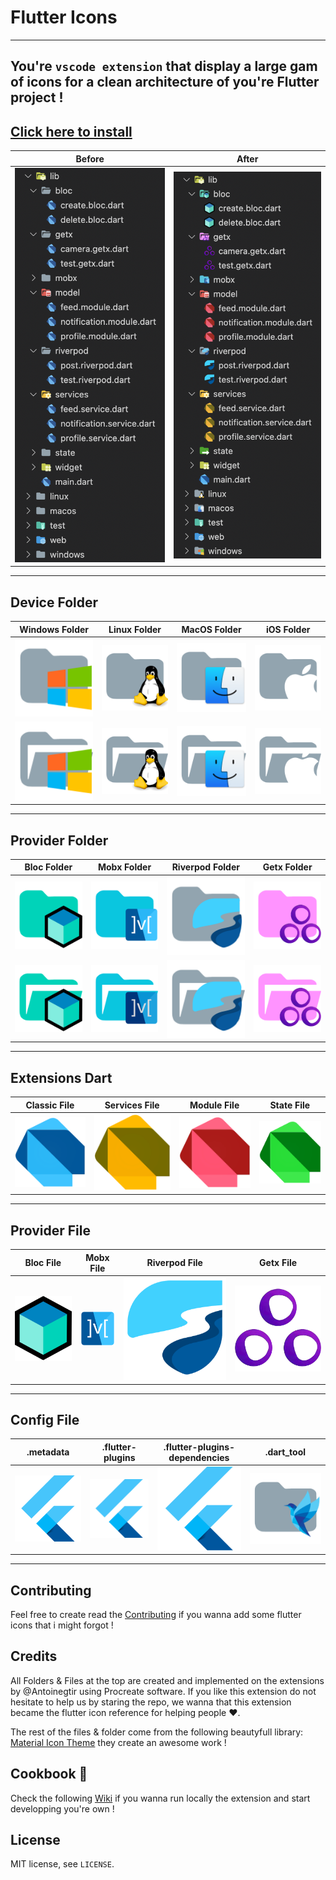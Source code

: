 # Flutter Icons
----
## You're `vscode extension` that display a large gam of icons for a clean architecture of you're Flutter project !

## <a href="https://marketplace.visualstudio.com/items?itemName=AntoineGtr.flutter-icons">Click here to install</a>


|   Before   |   After  |
|------|------|
![](https://raw.githubusercontent.com/Antoinegtir/flutter-icons/main/assets/before.png)|![](https://raw.githubusercontent.com/Antoinegtir/flutter-icons/main/assets/after.png)

---

## Device Folder

|   Windows Folder   |   Linux Folder   |   MacOS Folder   |    iOS Folder  |
|------|------|------|------|
![](https://github.com/Antoinegtir/flutter-icons/blob/main/icons/windows.png?raw=true)|![](https://github.com/Antoinegtir/flutter-icons/blob/main/icons/linux.png?raw=true)|![](https://github.com/Antoinegtir/flutter-icons/blob/main/icons/macos.png?raw=true)|![](https://github.com/Antoinegtir/flutter-icons/blob/main/icons/ios.png?raw=true)|
| ![Image 1](https://github.com/Antoinegtir/flutter-icons/blob/main/icons/windows_open.png?raw=true) | ![Image 2](./icons/linux_open.png) | ![Image 3](https://github.com/Antoinegtir/flutter-icons/blob/main/icons/macos_open.png?raw=true) | ![Image 4](https://github.com/Antoinegtir/flutter-icons/blob/main/icons/ios_open.png?raw=true) |
---
## Provider Folder

|   Bloc Folder   |   Mobx Folder   |   Riverpod Folder   |    Getx Folder  |
|------|------|------|------|
![](https://github.com/Antoinegtir/flutter-icons/blob/main/icons/bloc.png?raw=true)|![](https://github.com/Antoinegtir/flutter-icons/blob/main/icons/mobx.png?raw=true)|![](https://github.com/Antoinegtir/flutter-icons/blob/main/icons/riverpod.png?raw=true)|![](https://github.com/Antoinegtir/flutter-icons/blob/main/icons/getx.png?raw=true)|
| ![Image 1](https://github.com/Antoinegtir/flutter-icons/blob/main/icons/bloc_open.png?raw=true) | ![Image 2](https://github.com/Antoinegtir/flutter-icons/blob/main/icons/mobx_open.png?raw=true) | ![Image 3](https://github.com/Antoinegtir/flutter-icons/blob/main/icons/riverpod_open.png?raw=true) | ![Image 4](https://github.com/Antoinegtir/flutter-icons/blob/main/icons/getx_open.png?raw=true) |
---
## Extensions Dart

|   Classic File   |   Services File   |   Module File   |    State File   |
|------|------|------|------|
![](https://github.com/Antoinegtir/flutter-icons/blob/main/icons/dart.png?raw=true)|![](https://github.com/Antoinegtir/flutter-icons/blob/main/icons/service_dart.png?raw=true)|![](https://github.com/Antoinegtir/flutter-icons/blob/main/icons/module_dart.png?raw=true)|![](https://github.com/Antoinegtir/flutter-icons/blob/main/icons/state_dart.png?raw=true)|
---
## Provider File

|   Bloc File   |   Mobx File   |   Riverpod File   |    Getx File   |
|------|------|------|------|
![](https://github.com/Antoinegtir/flutter-icons/blob/main/icons/bloc_file.png?raw=true)|![](https://github.com/Antoinegtir/flutter-icons/blob/main/icons/mobx_file.png?raw=true)|![](https://github.com/Antoinegtir/flutter-icons/blob/main/icons/riverpod_file.png?raw=true)|![](https://github.com/Antoinegtir/flutter-icons/blob/main/icons/getx_file.png?raw=true)|
---
## Config File

|   .metadata   |   .flutter-plugins   |   .flutter-plugins-dependencies   |    .dart_tool   |
|------|------|------|------|
![](https://github.com/Antoinegtir/flutter-icons/blob/main/icons/flutter.png?raw=true)|![](https://github.com/Antoinegtir/flutter-icons/blob/main/icons/flutter.png?raw=true)|![](https://github.com/Antoinegtir/flutter-icons/blob/main/icons/flutter.png?raw=true)|![](https://github.com/Antoinegtir/flutter-icons/blob/main/icons/bird.png?raw=true)|
---
## Contributing

Feel free to create read the <a href="https://github.com/Antoinegtir/flutter-icons/blob/main/CONTRIBUTING.md">Contributing</a> if you wanna add some flutter icons that i might forgot !

## Credits

All Folders & Files at the top are created and implemented on the extensions by @Antoinegtir using Procreate software. If you like this extension do not hesitate to help us by staring the repo, we wanna that this extension became the flutter icon reference for helping people ❤️.

The rest of the files & folder come from the following beautyfull library: <a href="https://github.com/PKief/vscode-material-icon-theme">Material Icon Theme</a> they create an awesome work !


## Cookbook 📖

Check the following <a href="https://github.com/Antoinegtir/flutter-icons/wiki/⚙%EF%B8%8F-Develop">Wiki</a> if you wanna run locally the extension and start developping you're own !

## License

MIT license, see `LICENSE`.
